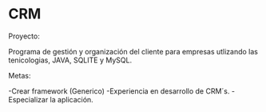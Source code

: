 # CRM

Proyecto: 

Programa de gestión y organización del cliente para empresas utlizando las tenicologias, JAVA, SQLITE y MySQL.

Metas:

-Crear framework (Generico)
-Experiencia en desarrollo de CRM´s.
-Especializar la aplicación.
